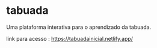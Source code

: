 # tabuada
Uma plataforma interativa para o aprendizado da tabuada.


link para acesso :   https://tabuadainicial.netlify.app/
